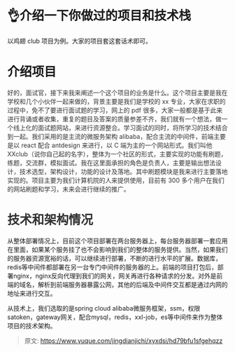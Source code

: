 # 👌介绍一下你做过的项目和技术栈

以鸡翅 club 项目为例。大家的项目套这套话术即可。

# 介绍项目
<font style="color:rgb(51, 51, 51);">好的，面试官，接下来我来阐述一个这个项目的业务是什么。这个项目主要是我在学校和几个小伙伴一起来做的，背景主要是我们是学校的 xx 专业，大家在求职的过程中，免不了要进行面试题的学习，网上的 pdf 很多，大家一般都是基于此来进行背诵或者收集，重复的题目及答案的质量参差不齐，我们就有一个想法，做一个线上化的面试题网站，来进行资源整合。学习面试的同时，将所学习的技术结合到一起。我们采用的是主流的微服务架构 alibaba，配合主流的中间件，前端主要是以 react 配合 antdesign 来进行，以 C 端为主的一个网站形式。我们叫他 XXclub（说你自己起的名字），整体为一个社区的形式，主要实现的功能有刷题，练题，交流群，模拟面试。我在这里面承担的角色是负责人，主要是输出想法设计，技术选型，架构设计，功能的设计及落地。其中刷题模块是我来进行主要落地实现的。项目主要为我们计算机院的人来提供使用，目前有 300 多个用户在我们的网站刷题和学习，未来会进行继续的推广。</font>

# <font style="color:rgb(51, 51, 51);">技术和架构情况</font>
从整体部署情况上，目前这个项目部署在两台服务器上，每台服务器部署一套应用在里面，如果某个服务挂了也不会影响到我们的整体的服务提供。当然，如果我们的服务器资源宽裕的话，可以继续进行部署，不断的进行水平的扩展。数据库，redis等中间件都部署在另一台专门中间件的服务器的上。前端的项目打包后，部署nginx，nginx反向代理到我们的网关，网关再进行各种请求的分发。对外是前端的域名，解析到前端服务器暴露公网，其他的后端及中间件交互都是通过内网的地址来进行交互。

从技术上，我们选取的是spring cloud alibaba微服务框架，ssm，权限satoken，gateway网关，配合mysql，redis，xxl-job，es等中间件来作为整体项目的技术架构。



> 原文: <https://www.yuque.com/jingdianjichi/xyxdsi/hd79bfu1sfgehqzz>